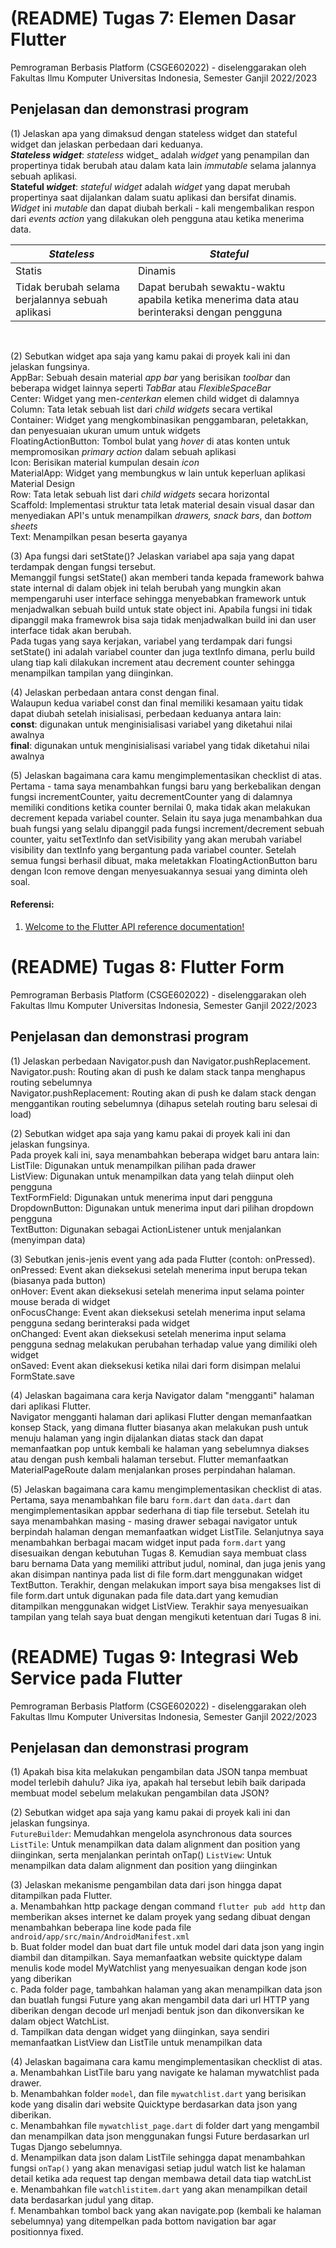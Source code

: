# (README) Tugas 7: Elemen Dasar Flutter

Pemrograman Berbasis Platform (CSGE602022) - diselenggarakan oleh Fakultas Ilmu Komputer Universitas Indonesia, Semester Ganjil 2022/2023

## Penjelasan dan demonstrasi program
(1) Jelaskan apa yang dimaksud dengan stateless widget dan stateful widget dan jelaskan perbedaan dari keduanya. <br>
**_Stateless_ _widget_**: _stateless_ widget_ adalah _widget_ yang penampilan dan propertinya tidak berubah atau dalam kata lain _immutable_ selama jalannya sebuah aplikasi. <br>
**Stateful _widget_**: _stateful_ _widget_ adalah _widget_ yang dapat merubah propertinya saat dijalankan dalam suatu aplikasi dan bersifat dinamis. _Widget_ ini _mutable_ dan dapat diubah berkali - kali mengembalikan respon dari _events_ _action_ yang dilakukan oleh pengguna atau ketika menerima data. <br>

|  _Stateless_  |   _Stateful_  |
| ------------- | ------------- |
| Statis  | Dinamis  |
| Tidak berubah selama berjalannya sebuah aplikasi  | Dapat berubah sewaktu-waktu apabila ketika menerima data atau berinteraksi dengan pengguna  | 
<br>
 
(2) Sebutkan widget apa saja yang kamu pakai di proyek kali ini dan jelaskan fungsinya. <br>
AppBar: Sebuah desain material _app bar_ yang berisikan _toolbar_ dan beberapa widget lainnya seperti _TabBar_ atau _FlexibleSpaceBar_ <br>
Center: Widget yang men-_centerkan_ elemen child widget di dalamnya <br>
Column: Tata letak sebuah list dari _child widgets_ secara vertikal <br>
Container: Widget yang mengkombinasikan penggambaran, peletakkan, dan penyesuaian ukuran umum untuk widgets <br>
FloatingActionButton: Tombol bulat yang _hover_ di atas konten untuk mempromosikan _primary action_ dalam sebuah aplikasi <br>
Icon: Berisikan material kumpulan desain _icon_ <br>
MaterialApp: Widget yang membungkus w lain untuk keperluan aplikasi Material Design <br>
Row: Tata letak sebuah list dari _child widgets_ secara horizontal <br>
Scaffold: Implementasi struktur tata letak material desain visual dasar dan menyediakan API's untuk menampilkan _drawers, snack bars_, dan _bottom sheets_ <br>
Text: Menampilkan pesan beserta gayanya <br>

(3) Apa fungsi dari setState()? Jelaskan variabel apa saja yang dapat terdampak dengan fungsi tersebut. <br>
Memanggil fungsi setState() akan memberi tanda kepada framework bahwa state internal di dalam objek ini telah berubah yang mungkin akan mempengaruhi user interface sehingga menyebabkan framework untuk menjadwalkan sebuah build untuk state object ini. Apabila fungsi ini tidak dipanggil maka framewrok bisa saja tidak menjadwalkan build ini dan user interface tidak akan berubah. <br>
Pada tugas yang saya kerjakan, variabel yang terdampak dari fungsi setState() ini adalah variabel counter dan juga textInfo dimana, perlu build ulang tiap kali dilakukan increment atau decrement counter sehingga menampilkan tampilan yang diinginkan. <br>

(4) Jelaskan perbedaan antara const dengan final. <br>
Walaupun kedua variabel const dan final memiliki kesamaan yaitu tidak dapat diubah setelah inisialisasi, perbedaan keduanya antara lain: <br>
**const**: digunakan untuk menginisialisasi variabel yang diketahui nilai awalnya <br>
**final**: digunakan untuk menginisialisasi variabel yang tidak diketahui nilai awalnya <br>

(5) Jelaskan bagaimana cara kamu mengimplementasikan checklist di atas. <br>
Pertama - tama saya menambahkan fungsi baru yang berkebalikan dengan fungsi incrementCounter, yaitu decrementCounter yang di dalamnya memiliki conditions ketika counter bernilai 0, maka tidak akan melakukan decrement kepada variabel counter. Selain itu saya juga menambahkan dua buah fungsi yang selalu dipanggil pada fungsi increment/decrement sebuah counter, yaitu setTextInfo dan setVisibility yang akan merubah variabel visibility dan textInfo yang bergantung pada variabel counter. Setelah semua fungsi berhasil dibuat, maka meletakkan FloatingActionButton baru dengan Icon remove dengan menyesuakannya sesuai yang diminta oleh soal. <br>

#### Referensi: <br>
1. [Welcome to the Flutter API reference documentation!](https://api.flutter.dev/index.html)

# (README) Tugas 8: Flutter Form

Pemrograman Berbasis Platform (CSGE602022) - diselenggarakan oleh Fakultas Ilmu Komputer Universitas Indonesia, Semester Ganjil 2022/2023

## Penjelasan dan demonstrasi program
(1) Jelaskan perbedaan Navigator.push dan Navigator.pushReplacement. <br>
Navigator.push: Routing akan di push ke dalam stack tanpa menghapus routing sebelumnya <br>
Navigator.pushReplacement: Routing akan di push ke dalam stack dengan menggantikan routing sebelumnya (dihapus setelah routing baru selesai di load) <br>

(2) Sebutkan widget apa saja yang kamu pakai di proyek kali ini dan jelaskan fungsinya. <br>
Pada proyek kali ini, saya menambahkan beberapa widget baru antara lain: <br>
ListTile: Digunakan untuk menampilkan pilihan pada drawer <br>
ListView: Digunakan untuk menampilkan data yang telah diinput oleh pengguna <br>
TextFormField: Digunakan untuk menerima input dari pengguna <br>
DropdownButton: Digunakan untuk menerima input dari pilihan dropdown pengguna <br>
TextButton: Digunakan sebagai ActionListener untuk menjalankan (menyimpan data) <br>

(3) Sebutkan jenis-jenis event yang ada pada Flutter (contoh: onPressed). <br>
onPressed: Event akan dieksekusi setelah menerima input berupa tekan (biasanya pada button) <br>
onHover: Event akan dieksekusi setelah menerima input selama pointer mouse berada di widget <br>
onFocusChange: Event akan dieksekusi setelah menerima input selama pengguna sedang berinteraksi pada widget <br>
onChanged: Event akan dieksekusi setelah menerima input selama pengguna sednag melakukan perubahan terhadap value yang dimiliki oleh widget <br>
onSaved: Event akan dieksekusi ketika nilai dari form disimpan melalui FormState.save <br>

(4) Jelaskan bagaimana cara kerja Navigator dalam "mengganti" halaman dari aplikasi Flutter. <br>
Navigator mengganti halaman dari aplikasi Flutter dengan memanfaatkan konsep Stack, yang dimana flutter biasanya akan melakukan push untuk menuju halaman yang ingin dijalankan diatas stack dan dapat memanfaatkan pop untuk kembali ke halaman yang sebelumnya diakses atau dengan push kembali halaman tersebut. Flutter memanfaatkan MaterialPageRoute dalam menjalankan proses perpindahan halaman. <br>

(5) Jelaskan bagaimana cara kamu mengimplementasikan checklist di atas. <br>
Pertama, saya menambahkan file baru ```form.dart``` dan ```data.dart``` dan mengimplementasikan appbar sederhana di tiap file tersebut. Setelah itu saya menambahkan masing - masing drawer sebagai navigator untuk berpindah halaman dengan memanfaatkan widget ListTile. Selanjutnya saya menambahkan berbagai macam widget input pada ```form.dart``` yang disesuaikan dengan kebutuhan Tugas 8. Kemudian saya membuat class baru bernama Data yang memiliki attribut judul, nominal, dan juga jenis yang akan disimpan nantinya pada list di file form.dart menggunakan widget TextButton. Terakhir, dengan melakukan import saya bisa mengakses list di file form.dart untuk digunakan pada file data.dart yang kemudian ditampilkan menggunakan widget ListView. Terakhir saya menyesuaikan tampilan yang telah saya buat dengan mengikuti ketentuan dari Tugas 8 ini. <br>

# (README) Tugas 9: Integrasi Web Service pada Flutter

Pemrograman Berbasis Platform (CSGE602022) - diselenggarakan oleh Fakultas Ilmu Komputer Universitas Indonesia, Semester Ganjil 2022/2023

## Penjelasan dan demonstrasi program
(1) Apakah bisa kita melakukan pengambilan data JSON tanpa membuat model terlebih dahulu? Jika iya, apakah hal tersebut lebih baik daripada membuat model sebelum melakukan pengambilan data JSON? <br>

(2) Sebutkan widget apa saja yang kamu pakai di proyek kali ini dan jelaskan fungsinya. <br>
```FutureBuilder```: Memudahkan mengelola asynchronous data sources
```ListTile```: Untuk menampilkan data dalam alignment dan position yang diinginkan, serta menjalankan perintah onTap()
```ListView```: Untuk menampilkan data dalam alignment dan position yang diinginkan

(3) Jelaskan mekanisme pengambilan data dari json hingga dapat ditampilkan pada Flutter. <br> 
a. Menambahkan http package dengan command ```flutter pub add http``` dan memberikan akses internet ke dalam proyek yang sedang dibuat dengan menambahkan beberapa line kode pada file ```android/app/src/main/AndroidManifest.xml``` <br>
b. Buat folder model dan buat dart file untuk model dari data json yang ingin diambil dan ditampilkan. Saya memanfaatkan website quicktype dalam menulis kode model MyWatchlist yang menyesuaikan dengan kode json yang diberikan <br>
c. Pada folder page, tambahkan halaman yang akan menampilkan data json dan buatlah fungsi Future yang akan mengambil data dari url HTTP yang diberikan dengan decode url menjadi bentuk json dan dikonversikan ke dalam object WatchList. <br>
d. Tampilkan data dengan widget yang diinginkan, saya sendiri memanfaatkan ListView dan ListTile untuk menampilkan data <br>

(4) Jelaskan bagaimana cara kamu mengimplementasikan checklist di atas. <br>
a. Menambahkan ListTile baru yang navigate ke halaman mywatchlist pada drawer. <br>
b. Menambahkan folder ```model```, dan file ```mywatchlist.dart``` yang berisikan kode yang disalin dari website Quicktype berdasarkan data json yang diberikan. <br>
c. Menambahkan file ```mywatchlist_page.dart``` di folder dart yang mengambil dan menampilkan data json menggunakan fungsi Future berdasarkan url Tugas Django sebelumnya. <br>
d. Menampilkan data json dalam ListTile sehingga dapat menambahkan fungsi ```onTap()``` yang akan menavigasi setiap judul watch list ke halaman detail ketika ada request tap dengan membawa detail data tiap watchList <br>
e. Menambahkan file ```watchlistitem.dart``` yang akan menampilkan detail data berdasarkan judul yang ditap. <br>
f. Menambahkan tombol back yang akan navigate.pop (kembali ke halaman sebelumnya) yang ditempelkan pada bottom navigation bar agar positionnya fixed. <br>
